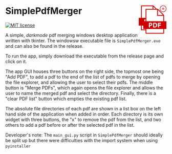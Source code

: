 # <img src="pdf_merger_logo.png" width = "17.5%" align = "right" /> SimplePdfMerger

[![MIT license](https://img.shields.io/badge/license-MIT-green.svg)](https://github.com/Qile0317/SimplePdfMerger/LICENSE.md)

A simple, *darkmode* pdf merging windows desktop application written with tkinter. The windowsw executable file is `SimplePdfMerger.exe` and can also be found in the release.

To run the app, simply download the executable from the release page and click on it.

The app GUI houses three buttons on the right side, the topmost one being "Add PDF", to add a pdf to the end of the list of pdfs to merge by opening the file explorer, and allowing the user to select their pdfs. The middle button is "Merge PDFs", which again opens the file explorer and allows the user to name the merged pdf and select the directory. Finally, there is a "clear PDF list" button which empties the existing pdf list.

The absolute file directories of each pdf are shown in a list box on the left hand side of the application when added in order. Each directory is its own widget with three buttons, the "x" to remove the pdf from the list, and two others to add a pdf before or after the selected pdf in the list.

Developer's note: The `main_gui.py` script in `SimplePdfMerger` should ideally be split up but there were difficulties with the import system when using `pyinstaller`
